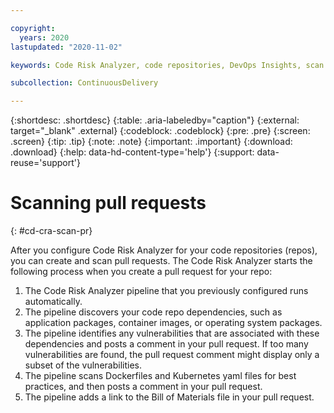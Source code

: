 ```yaml
---

copyright:
  years: 2020
lastupdated: "2020-11-02"

keywords: Code Risk Analyzer, code repositories, DevOps Insights, scan pull requests, Tekton pipelines

subcollection: ContinuousDelivery

---
```


{:shortdesc: .shortdesc}
{:table: .aria-labeledby="caption"}
{:external: target="_blank" .external}
{:codeblock: .codeblock}
{:pre: .pre}
{:screen: .screen}
{:tip: .tip}
{:note: .note}
{:important: .important}
{:download: .download}
{:help: data-hd-content-type='help'}
{:support: data-reuse='support'}

# Scanning pull requests
{: #cd-cra-scan-pr}

After you configure Code Risk Analyzer for your code repositories (repos), you can create and scan pull requests. The Code Risk Analyzer starts the following process when you create a pull request for your repo:

1. The Code Risk Analyzer pipeline that you previously configured runs automatically.
1. The pipeline discovers your code repo dependencies, such as application packages, container images, or operating system packages.
1. The pipeline identifies any vulnerabilities that are associated with these dependencies and posts a comment in your pull request. If too many vulnerabilities are found, the pull request comment might display only a subset of the vulnerabilities.
1. The pipeline scans Dockerfiles and Kubernetes yaml files for best practices, and then posts a comment in your pull request.
1. The pipeline adds a link to the Bill of Materials file in your pull request.
